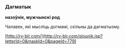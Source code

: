 ### Дагматык
**назоўнік, мужчынскі род**

Чалавек, які мысліць догмамі, схільны да дагматызму.

<a rel="author">[http://rv-blr.com/](http://rv-blr.com/slounik.jsp?letterId=0&maskId=0&pageId=779)</a>
